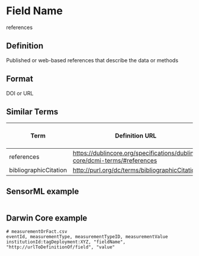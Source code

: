 # Field Name
references

## Definition 
Published or web-based references that describe the data or methods

## Format
DOI or URL

## Similar Terms 
|Term|Definition URL|Source Vocabulary Publisher/Creator|
|----|----------|-----------------|
|references|https://dublincore.org/specifications/dublin-core/dcmi-terms/#references|Darwin Core|
|bibliographicCitation|http://purl.org/dc/terms/bibliographicCitation|Darwin Core|

## SensorML example
```xml

```
## Darwin Core example
```csv
# measurementOrFact.csv
eventId, measurementType, measurementTypeID, measurementValue
institutionId:tagDeployment:XYZ, "fieldName", "http://urlToDefinitionOf/field", "value"
```
